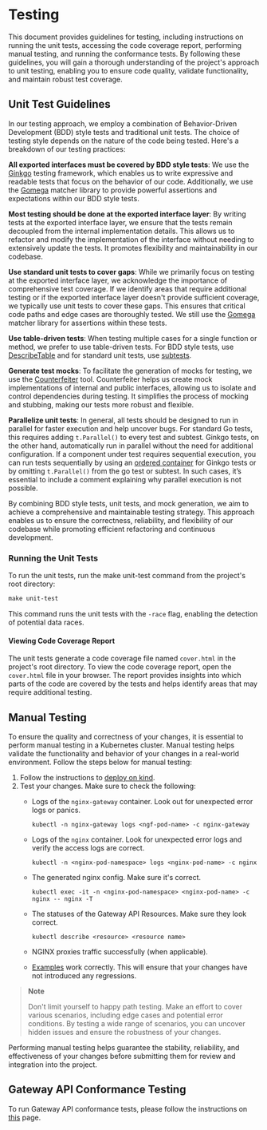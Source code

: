 # Testing

This document provides guidelines for testing, including instructions on running the unit tests, accessing the code
coverage report, performing manual testing, and running the conformance tests. By following these guidelines, you will
gain a thorough understanding of the project's approach to unit testing, enabling you to ensure code quality, validate
functionality, and maintain robust test coverage.

## Unit Test Guidelines

In our testing approach, we employ a combination of Behavior-Driven Development (BDD) style tests and traditional unit
tests. The choice of testing style depends on the nature of the code being tested. Here's a breakdown of our testing
practices:

**All exported interfaces must be covered by BDD style tests**: We use the [Ginkgo](https://onsi.github.io/ginkgo/)
testing framework, which enables us to write expressive and readable tests that focus on the behavior of our code.
Additionally, we use the [Gomega](https://onsi.github.io/gomega/) matcher library to provide powerful assertions and
expectations within our BDD style tests.

**Most testing should be done at the exported interface layer**: By writing tests at the exported interface layer, we
ensure that the tests remain decoupled from the internal implementation details. This allows us to refactor and modify
the implementation of the interface without needing to extensively update the tests. It promotes flexibility and
maintainability in our codebase.

**Use standard unit tests to cover gaps**:  While we primarily focus on testing at the exported interface layer, we
acknowledge the importance of comprehensive test coverage. If we identify areas that require additional testing or if
the exported interface layer doesn't provide sufficient coverage, we typically use unit tests to cover these gaps. This
ensures that critical code paths and edge cases are thoroughly tested. We still use
the [Gomega](https://onsi.github.io/gomega/) matcher library for assertions within these tests.

**Use table-driven tests**: When testing multiple cases for a single function or method, we prefer to use table-driven
tests. For BDD style tests, use [DescribeTable](https://onsi.github.io/ginkgo/#table-specs) and for standard unit tests,
use [subtests](https://go.dev/blog/subtests).

**Generate test mocks**: To facilitate the generation of mocks for testing, we use
the [Counterfeiter](https://github.com/maxbrunsfeld/counterfeiter) tool. Counterfeiter helps us create mock
implementations of internal and public interfaces, allowing us to isolate and control dependencies during testing. It
simplifies the process of mocking and stubbing, making our tests more robust and flexible.

**Parallelize unit tests**: In general, all tests should be designed to run in parallel for faster execution and help uncover bugs. For standard Go tests, this requires adding `t.Parallel()` to every test and subtest. Ginkgo tests, on the other hand, automatically run in parallel without the need for additional configuration. If a component under test requires sequential execution, you can run tests sequentially by using an [ordered container](https://onsi.github.io/ginkgo/#ordered-containers) for Ginkgo tests or by omitting `t.Parallel()` from the go test or subtest. In such cases, it’s essential to include a comment explaining why parallel execution is not possible.

By combining BDD style tests, unit tests, and mock generation, we aim to achieve a comprehensive and maintainable
testing strategy. This approach enables us to ensure the correctness, reliability, and flexibility of our codebase while
promoting efficient refactoring and continuous development.

### Running the Unit Tests

To run the unit tests, run the make unit-test command from the project's root directory:

```makefile
make unit-test
```

This command runs the unit tests with the `-race` flag, enabling the detection of potential data races.

#### Viewing Code Coverage Report

The unit tests generate a code coverage file named `cover.html` in the project's root directory. To view the code
coverage report, open the `cover.html` file in your browser. The report provides insights into which parts of the code
are covered by the tests and helps identify areas that may require additional testing.

## Manual Testing

To ensure the quality and correctness of your changes, it is essential to perform manual testing in a Kubernetes
cluster. Manual testing helps validate the functionality and behavior of your changes in a real-world environment.
Follow the steps below for manual testing:

1. Follow the instructions to [deploy on kind](/docs/developer/quickstart.md#deploy-on-kind).
2. Test your changes. Make sure to check the following:
   - Logs of the `nginx-gateway` container. Look out for unexpected error logs or panics.

     ```shell
     kubectl -n nginx-gateway logs <ngf-pod-name> -c nginx-gateway
     ```

   - Logs of the `nginx` container. Look for unexpected error logs and verify the access logs are correct.

     ```shell
     kubectl -n <nginx-pod-namespace> logs <nginx-pod-name> -c nginx
     ```

   - The generated nginx config. Make sure it's correct.

     ```shell
     kubectl exec -it -n <nginx-pod-namespace> <nginx-pod-name> -c nginx -- nginx -T
     ```

   - The statuses of the Gateway API Resources. Make sure they look correct.

     ```shell
     kubectl describe <resource> <resource name>
     ```

   - NGINX proxies traffic successfully (when applicable).
   - [Examples](/examples) work correctly. This will ensure that your changes have not introduced any regressions.

> **Note**
>
> Don't limit yourself to happy path testing. Make an effort to cover various scenarios,
> including edge cases and potential error conditions. By testing a wide range of scenarios,
> you can uncover hidden issues and ensure the robustness of your changes.

Performing manual testing helps guarantee the stability, reliability, and effectiveness of your changes before
submitting them for review and integration into the project.


## Gateway API Conformance Testing

To run Gateway API conformance tests, please follow the instructions on [this](/tests/README.md#conformance-testing) page.

